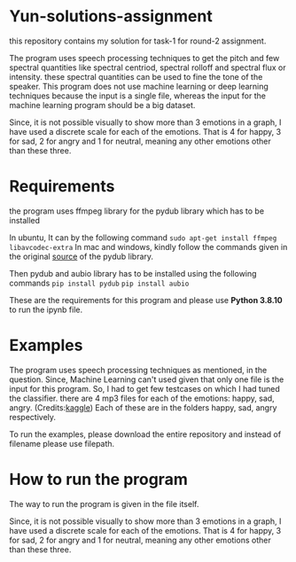 # Yun-solutions-assignment
this repository contains my solution for task-1 for round-2 assignment. 

The program uses speech processing techniques to get the pitch and few spectral quantities like spectral centriod, spectral rolloff and spectral flux or intensity. these spectral quantities can be used to fine the tone of the speaker. This program does not use machine learning or deep learning techniques because the input is a single file, whereas the input for the machine learning program should be a big dataset. 

Since, it is not possible visually to show more than 3 emotions in a graph, I have used a discrete scale for each of the emotions. That is 4 for happy, 3 for sad, 2 for angry and 1 for neutral, meaning any other emotions other than these three. 

# Requirements
the program uses ffmpeg library for the pydub library which has to be installed

In ubuntu, It can by the following command
`sudo apt-get install ffmpeg libavcodec-extra`
In mac and windows, kindly follow the commands given in the original [source](https://github.com/jiaaro/pydub#installation) of the pydub library. 

Then pydub and aubio library has to be installed using the following commands
`pip install pydub`
`pip install aubio`

These are the requirements for this program and please use **Python 3.8.10** to run the ipynb file.

# Examples
The program uses speech processing techniques as mentioned, in the question. Since, Machine Learning can't used given that only one file is the input for this program. So, I had to get few testcases on which I had tuned the classifier. there are 4 mp3 files for each of the emotions: happy, sad, angry. (Credits:[kaggle](https://www.kaggle.com/datasets/uwrfkaggler/ravdess-emotional-speech-audio?resource=download)) Each of these are in the folders happy, sad, angry respectively. 

To run the examples, please download the entire repository and instead of filename please use filepath.

# How to run the program
The way to run the program is given in the file itself.

Since, it is not possible visually to show more than 3 emotions in a graph, I have used a discrete scale for each of the emotions. That is 4 for happy, 3 for sad, 2 for angry and 1 for neutral, meaning any other emotions other than these three. 